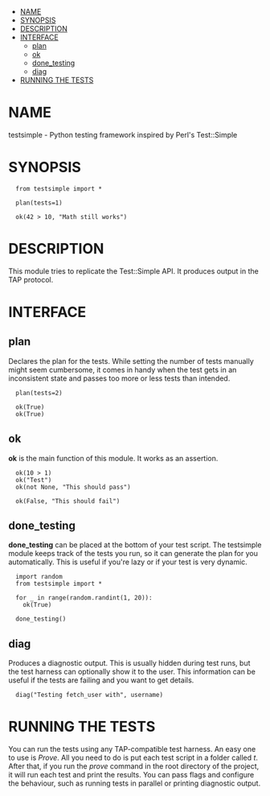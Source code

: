   - [NAME](#NAME)
  - [SYNOPSIS](#SYNOPSIS)
  - [DESCRIPTION](#DESCRIPTION)
  - [INTERFACE](#INTERFACE)
      - [plan](#plan)
      - [ok](#ok)
      - [done\_testing](#done_testing)
      - [diag](#diag)
  - [RUNNING THE TESTS](#RUNNING-THE-TESTS)

# NAME

testsimple - Python testing framework inspired by Perl's Test::Simple

# SYNOPSIS

``` 
  from testsimple import *

  plan(tests=1)

  ok(42 > 10, "Math still works")
```

# DESCRIPTION

This module tries to replicate the Test::Simple API. It produces output
in the TAP protocol.

# INTERFACE

## plan

Declares the plan for the tests. While setting the number of tests
manually might seem cumbersome, it comes in handy when the test gets in
an inconsistent state and passes too more or less tests than intended.

``` 
  plan(tests=2)

  ok(True)
  ok(True)
```

## ok

**ok** is the main function of this module. It works as an assertion.

``` 
  ok(10 > 1)
  ok("Test")
  ok(not None, "This should pass")

  ok(False, "This should fail")
```

## done\_testing

**done\_testing** can be placed at the bottom of your test script. The
testsimple module keeps track of the tests you run, so it can generate
the plan for you automatically. This is useful if you're lazy or if your
test is very dynamic.

``` 
  import random
  from testsimple import *

  for _ in range(random.randint(1, 20)):
    ok(True)

  done_testing()
```

## diag

Produces a diagnostic output. This is usually hidden during test runs,
but the test harness can optionally show it to the user. This
information can be useful if the tests are failing and you want to get
details.

``` 
  diag("Testing fetch_user with", username)
```

# RUNNING THE TESTS

You can run the tests using any TAP-compatible test harness. An easy one
to use is *Prove*. All you need to do is put each test script in a
folder called *t*. After that, if you run the *prove* command in the
root directory of the project, it will run each test and print the
results. You can pass flags and configure the behaviour, such as running
tests in parallel or printing diagnostic output.
